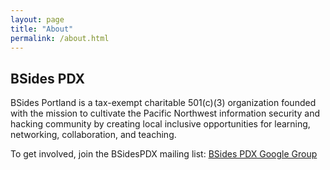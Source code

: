 ```yaml
---
layout: page
title: "About"
permalink: /about.html
--- 
```


## BSides PDX 

BSides Portland is a tax-exempt charitable 501(c)(3) organization founded with the mission to cultivate the Pacific Northwest information security and hacking community by creating local inclusive opportunities for learning, networking, collaboration, and teaching.

To get involved, join the BSidesPDX mailing list: [BSides PDX Google Group](https://groups.google.com/forum/#!forum/bsidespdx)
